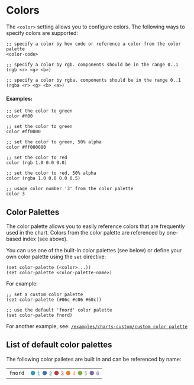 Colors
======

The `<color>` setting allows you to configure colors. The following ways to
specify colors are supported:

    ;; specify a color by hex code or reference a color from the color palette
    <color-code>

    ;; specify a color by rgb. components should be in the range 0..1
    (rgb <r> <g> <b>)

    ;; specify a color by rgba. components should be in the range 0..1
    (rgba <r> <g> <b> <a>)


#### Examples:

    ;; set the color to green
    color #f00

    ;; set the color to green
    color #ff0000

    ;; set the color to green, 50% alpha
    color #ff000080

    ;; set the color to red
    color (rgb 1.0 0.0 0.0)

    ;; set the color to red, 50% alpha
    color (rgba 1.0 0.0 0.0 0.5)

    ;; usage color number '3' from the color palette
    color 3


Color Palettes
--------------

The color palette allows you to easily reference colors that are frequently used
in the chart. Colors from the color palette are referenced by one-based index
(see above).

You can use one of the built-in color palettes (see below) or define your own
color palette using the `set` directive:

    (set color-palette (<color>...))
    (set color-palette <color-palette-name>)

For example:

    ;; set a custom color palette
    (set color-palette (#06c #c06 #60c))

    ;; use the default 'fnord' color palette
    (set color-palette fnord)


For another example, see:
[`/examples/charts-custom/custom_color_palette`](/examples/charts-custom/custom_color_palette)


List of default color palettes
-------------------------------

The following color palletes are built in and can be referenced by name:

<table>
  <tr>
    <td><code>fnord</code></td>
    <td>
      <span style="color: #3d96ae;" class="color_legend">● <small>1</small></span>
      <span style="color: #4572a7;" class="color_legend">● <small>2</small></span>
      <span style="color: #aa4643;" class="color_legend">● <small>3</small></span>
      <span style="color: #db843d;" class="color_legend">● <small>4</small></span>
      <span style="color: #89a54e;" class="color_legend">● <small>5</small></span>
      <span style="color: #80699b;" class="color_legend">● <small>6</small></span>
    </td>
  </tr>
</table>


